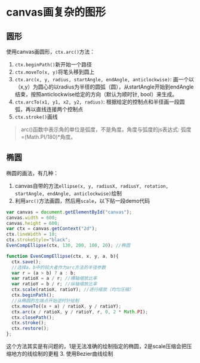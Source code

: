 # canvas画复杂的图形

## 圆形
使用canvas画圆形，`ctx.arc()`方法：
1. `ctx.beginPath()`新开始一个路径
2. `ctx.moveTo(x, y)`将笔头移到圆上
3. `ctx.arc(x, y, radius, startAngle, endAngle, anticlockwise)`: 画一个以（x,y）为圆心的以radius为半径的圆弧（圆），从startAngle开始到endAngle结束，按照anticlockwise给定的方向（默认为顺时针, bool）来生成。
4. `ctx.arcTo(x1, y1, x2, y2, radius)`: 根据给定的控制点和半径画一段圆弧，再以直线连接两个控制点
5. `ctx.stroke()`画线

> arc()函数中表示角的单位是弧度，不是角度。角度与弧度的js表达式: 弧度=(Math.PI/180)*角度。

## 椭圆

椭圆的画法，有几种：
1. canvas自带的方法`ellipse(x, y, radiusX, radiusY, rotation, startAngle, endAngle, anticlockwise)`绘制
2. 利用`arc()`方法画圆，然后用`scale`，以下贴一段demo代码
  ```js
  var canvas = document.getElementById("canvas");
  canvas.width = 600;
  canvas.height = 600;
  var ctx = canvas.getContext("2d");
  ctx.lineWidth = 10;
  ctx.strokeStyle="black";
  EvenCompEllipse(ctx, 130, 200, 100, 20); //椭圆

  function EvenCompEllipse(ctx, x, y, a, b){
    ctx.save();
    //选择a、b中的较大者作为arc方法的半径参数
    var r = (a > b) ? a : b; 
    var ratioX = a / r; //横轴缩放比率
    var ratioY = b / r; //纵轴缩放比率
    ctx.scale(ratioX, ratioY); //进行缩放（均匀压缩）
    ctx.beginPath();
    //从椭圆的左端点开始逆时针绘制
    ctx.moveTo((x + a) / ratioX, y / ratioY);
    ctx.arc(x / ratioX, y / ratioY, r, 0, 2 * Math.PI);
    ctx.closePath();
    ctx.stroke();
    ctx.restore();
  };
  ```
  这个方法其实是有问题的，1是无法准确的绘制指定的椭圆，2是scale压缩会把压缩地方的线绘制的更粗
3. 使用Bezier曲线绘制